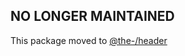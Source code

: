 ## NO LONGER MAINTAINED

This package moved to [@the-/header](https://www.npmjs.com/package/@the-/header)
      